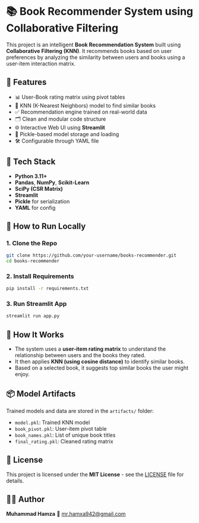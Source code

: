 # 📚 Book Recommender System using Collaborative Filtering

This project is an intelligent **Book Recommendation System** built using **Collaborative Filtering (KNN)**. It recommends books based on user preferences by analyzing the similarity between users and books using a user-item interaction matrix.

## 🚀 Features

- 📊 User-Book rating matrix using pivot tables
- 🧠 KNN (K-Nearest Neighbors) model to find similar books
- ✅ Recommendation engine trained on real-world data
- 🗂️ Clean and modular code structure
- 🌐 Interactive Web UI using **Streamlit**
- 💾 Pickle-based model storage and loading
- 🛠 Configurable through YAML file

## 🧪 Tech Stack

- **Python 3.11+**
- **Pandas**, **NumPy**, **Scikit-Learn**
- **SciPy (CSR Matrix)**
- **Streamlit**
- **Pickle** for serialization
- **YAML** for config

## 🔧 How to Run Locally

### 1. Clone the Repo

```bash
git clone https://github.com/your-username/books-recommender.git
cd books-recommender
````

### 2. Install Requirements

```bash
pip install -r requirements.txt
```

### 3. Run Streamlit App

```bash
streamlit run app.py
```

## 🧠 How It Works

* The system uses a **user-item rating matrix** to understand the relationship between users and the books they rated.
* It then applies **KNN (using cosine distance)** to identify similar books.
* Based on a selected book, it suggests top similar books the user might enjoy.

## 📦 Model Artifacts

Trained models and data are stored in the `artifacts/` folder:

* `model.pkl`: Trained KNN model
* `book_pivot.pkl`: User-item pivot table
* `book_names.pkl`: List of unique book titles
* `final_rating.pkl`: Cleaned rating matrix

## 📄 License

This project is licensed under the **MIT License** - see the [LICENSE](LICENSE) file for details.

## 🙋‍♂️ Author

**Muhammad Hamza**
📧 [mr.hamxa942@gmail.com](mailto:mr.hamxa942@gmail.com)
